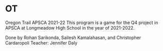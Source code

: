 # OT
Oregon Trail APSCA 2021-22
This program is a game for the Q4 project in APSCA at Longmeadow High School in the year of 2021-2022.

Done by Rohan Sarikonda, Sailesh Kamalahasan, and Christopher Cardaropoli
Teacher: Jennifer Daly
